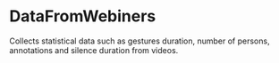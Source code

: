 # DataFromWebiners
Collects statistical data such as gestures duration, number of persons, annotations and silence duration from videos.
